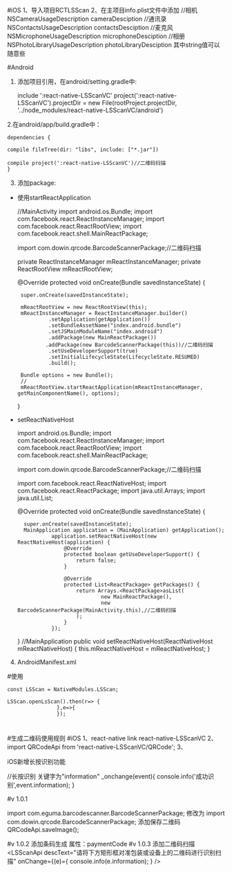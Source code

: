 #iOS
1、导入项目RCTLSScan
2、在主项目info.plist文件中添加
//相机
<key>NSCameraUsageDescription</key>
<string>cameraDesciption</string>
//通讯录
<key>NSContactsUsageDescription</key>
<string>contactsDesciption</string>
//麦克风
<key>NSMicrophoneUsageDescription</key>
<string>microphoneDesciption</string>
//相册
<key>NSPhotoLibraryUsageDescription</key>
<string>photoLibraryDesciption</string>
其中string值可以随意些

#Android
1. 添加项目引用，在android/setting.gradle中:


    include ':react-native-LSScanVC'
    project(':react-native-LSScanVC').projectDir = new File(rootProject.projectDir, '../node_modules/react-native-LSScanVC/android')

2.在android/app/build.gradle中：

    dependencies {

    compile fileTree(dir: "libs", include: ["*.jar"])

    compile project(':react-native-LSScanVC')//二维码扫描
    }


3. 添加package:
*  使用startReactApplication




     //MainActivity
    import android.os.Bundle;
    import com.facebook.react.ReactInstanceManager;
    import com.facebook.react.ReactRootView;
    import com.facebook.react.shell.MainReactPackage;

    import com.dowin.qrcode.BarcodeScannerPackage;//二维码扫描


    private ReactInstanceManager mReactInstanceManager;
    private ReactRootView mReactRootView;

     @Override
     protected void onCreate(Bundle savedInstanceState) {

        super.onCreate(savedInstanceState);

        mReactRootView = new ReactRootView(this);
        mReactInstanceManager = ReactInstanceManager.builder()
                 .setApplication(getApplication())
                 .setBundleAssetName("index.android.bundle")
                 .setJSMainModuleName("index.android")
                 .addPackage(new MainReactPackage())
                .addPackage(new BarcodeScannerPackage(this))//二维码扫描
                 .setUseDeveloperSupport(true)
                 .setInitialLifecycleState(LifecycleState.RESUMED)
                 .build();

        Bundle options = new Bundle();
        //
        mReactRootView.startReactApplication(mReactInstanceManager, getMainComponentName(), options);
     }



*  setReactNativeHost


     import android.os.Bundle;
     import com.facebook.react.ReactInstanceManager;
     import com.facebook.react.ReactRootView;
     import com.facebook.react.shell.MainReactPackage;

     import com.dowin.qrcode.BarcodeScannerPackage;//二维码扫描

     import com.facebook.react.ReactNativeHost;
     import com.facebook.react.ReactPackage;
     import java.util.Arrays;
     import java.util.List;

     @Override
     protected void onCreate(Bundle savedInstanceState) {

         super.onCreate(savedInstanceState);
         MainApplication application = (MainApplication) getApplication();
                  application.setReactNativeHost(new ReactNativeHost(application) {
                      @Override
                      protected boolean getUseDeveloperSupport() {
                          return false;
                      }
                  
                      @Override
                      protected List<ReactPackage> getPackages() {
                          return Arrays.<ReactPackage>asList(
                                  new MainReactPackage(),
                                  new BarcodeScannerPackage(MainActivity.this),//二维码扫描
                          );
                      }
                  });
     }
     //MainApplication
     public void setReactNativeHost(ReactNativeHost mReactNativeHost) {
         this.mReactNativeHost = mReactNativeHost;
     }


4. AndroidManifest.xml



#使用


    const LSScan = NativeModules.LSScan;

    LSScan.openLsScan().then(r=> {
                    },e=>{
                    });

#



#生成二维码使用规则
#iOS
1、react-native link react-native-LSScanVC
2、import QRCodeApi from  'react-native-LSScanVC/QRCode';
3、
  <QRCodeApi
   style={{height:200,width:200}}
   imageUrl ='https://ss2.bdstatic.com/70cFvnSh_Q1YnxGkpoWK1HF6hhy/it/u=1876038905,3897565663&fm=116&gp=0.jpg'
   sourcesInfo='13642660825'
    />

iOS新增长按识别功能
   <QRCodeApi
   style={{height:150,width:150}}
  imageUrl ='https://ss2.bdstatic.com/70cFvnSh_Q1YnxGkpoWK1HF6hhy/it/u=1876038905,3897565663&fm=116&gp=0.jpg'
  sourcesInfo='你好，扫我哦'
   onChange={this._onchange.bind(this)}
                          />

 //长按识别  关键字为"information"
    _onchange(event){
        console.info('成功识别',event.information);
    }

#v 1.0.1

import com.eguma.barcodescanner.BarcodeScannerPackage; 修改为 import com.dowin.qrcode.BarcodeScannerPackage;
添加保存二维码 QRCodeApi.saveImage();

#v 1.0.2
添加条码生成 属性：paymentCode
#v 1.0.3
添加二维码扫描
<LSScanApi
descText="请将下方矩形框对准包装或设备上的二维码进行识别扫描"
onChange={(e)={
console.info(e.information);
}
/>
